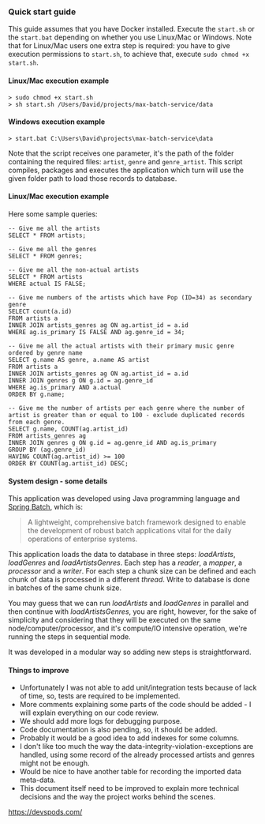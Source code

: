 ### Quick start guide
This guide assumes that you have Docker installed. Execute the `start.sh` or the `start.bat` depending on whether you use Linux/Mac or Windows.
Note that for Linux/Mac users one extra step is required: you have to give execution permissions to `start.sh`, to achieve that, execute `sudo chmod +x start.sh`.

#### Linux/Mac execution example
```
> sudo chmod +x start.sh
> sh start.sh /Users/David/projects/max-batch-service/data
```

#### Windows execution example
```
> start.bat C:\Users\David\projects\max-batch-service\data
```

Note that the script receives one parameter, it's the path of the folder containing the required files: `artist`, `genre` and `genre_artist`.
This script compiles, packages and executes the application which turn will use the given folder path to load those records to database.

#### Linux/Mac execution example
Here some sample queries:
```
-- Give me all the artists
SELECT * FROM artists;

-- Give me all the genres
SELECT * FROM genres;

-- Give me all the non-actual artists
SELECT * FROM artists
WHERE actual IS FALSE;

-- Give me numbers of the artists which have Pop (ID=34) as secondary genre
SELECT count(a.id)
FROM artists a
INNER JOIN artists_genres ag ON ag.artist_id = a.id
WHERE ag.is_primary IS FALSE AND ag.genre_id = 34;

-- Give me all the actual artists with their primary music genre ordered by genre name
SELECT g.name AS genre, a.name AS artist
FROM artists a
INNER JOIN artists_genres ag ON ag.artist_id = a.id
INNER JOIN genres g ON g.id = ag.genre_id
WHERE ag.is_primary AND a.actual
ORDER BY g.name;

-- Give me the number of artists per each genre where the number of artist is greater than or equal to 100 - exclude duplicated records from each genre.
SELECT g.name, COUNT(ag.artist_id)
FROM artists_genres ag 
INNER JOIN genres g ON g.id = ag.genre_id AND ag.is_primary
GROUP BY (ag.genre_id)
HAVING COUNT(ag.artist_id) >= 100
ORDER BY COUNT(ag.artist_id) DESC;
```

#### System design - some details
This application was developed using Java programming language and [Spring Batch](https://spring.io/projects/spring-batch), which is:
> A lightweight, comprehensive batch framework designed to enable the development of robust batch applications vital for the daily operations of enterprise systems.

This application loads the data to database in three steps: _loadArtists_, _loadGenres_ and _loadArtistsGenres_.
Each step has a _reader_, a _mapper_, a _processor_ and a _writer_. For each step a chunk size can be defined and each chunk of data is processed in
a different _thread_. Write to database is done in batches of the same chunk size.

You may guess that we can run _loadArtists_ and _loadGenres_ in parallel and then continue with _loadArtistsGenres_, you are right, however,
for the sake of simplicity and considering that they will be executed on the same node/computer/processor, and it's compute/IO intensive operation,
we're running the steps in sequential mode.

It was developed in a modular way so adding new steps is straightforward.

#### Things to improve
* Unfortunately I was not able to add unit/integration tests because of lack of time, so, tests are required to be implemented.
* More comments explaining some parts of the code should be added - I will explain everything on our code review.
* We should add more logs for debugging purpose.
* Code documentation is also pending, so, it should be added.
* Probably it would be a good idea to add indexes for some columns.
* I don't like too much the way the data-integrity-violation-exceptions are handled, using some record of the already processed artists and genres might not be enough.
* Would be nice to have another table for recording the imported data meta-data.
* This document itself need to be improved to explain more technical decisions and the way the project works behind the scenes.

https://devspods.com/